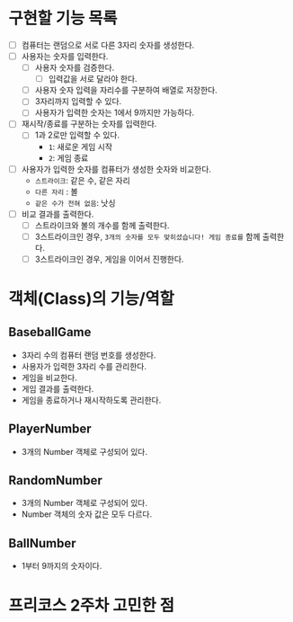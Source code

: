# 구현할 기능 목록
- [ ] 컴퓨터는 랜덤으로 서로 다른 3자리 숫자를 생성한다.
- [ ] 사용자는 숫자를 입력한다.
    - [ ] 사용자 숫자를 검증한다.
        - [ ] 입력값을 서로 달라야 한다.
    - [ ] 사용자 숫자 입력을 자리수를 구분하여 배열로 저장한다.
    - [ ] 3자리까지 입력할 수 있다.
    - [ ] 사용자가 입력한 숫자는 1에서 9까지만 가능하다.
- [ ] 재시작/종료를 구분하는 숫자를 입력한다.
    - [ ] 1과 2로만 입력할 수 있다.
        - `1`: 새로운 게임 시작
        - `2`: 게임 종료
- [ ] 사용자가 입력한 숫자를 컴퓨터가 생성한 숫자와 비교한다.
    - `스트라이크`: 같은 수, 같은 자리
    - `다른 자리` : 볼
    - `같은 수가 전혀 없음`: 낫싱
- [ ] 비교 결과를 출력한다.
    - [ ] 스트라이크와 볼의 개수를 함께 출력한다.
    - [ ] 3스트라이크인 경우, `3개의 숫자를 모두 맞히셨습니다! 게임 종료를` 함께 출력한다.
    - [ ] 3스트라이크인 경우, 게임을 이어서 진행한다.

# 객체(Class)의 기능/역할
## BaseballGame
- 3자리 수의 컴퓨터 랜덤 번호를 생성한다.
- 사용자가 입력한 3자리 수를 관리한다.
- 게임을 비교한다.
- 게임 결과를 출력한다.
- 게임을 종료하거나 재시작하도록 관리한다.

## PlayerNumber
- 3개의 Number 객체로 구성되어 있다.

## RandomNumber
- 3개의 Number 객체로 구성되어 있다.
- Number 객체의 숫자 값은 모두 다르다.

## BallNumber
- 1부터 9까지의 숫자이다.

# 프리코스 2주차 고민한 점